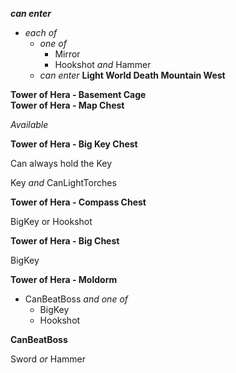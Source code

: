 ﻿***can enter***

- *each of*
  - *one of*
    - Mirror
    - Hookshot *and* Hammer
  - *can enter* **Light World Death Mountain West**

**Tower of Hera - Basement Cage**  
**Tower of Hera - Map Chest**

*Available*

**Tower of Hera - Big Key Chest**

Can always hold the Key

Key *and* CanLightTorches

**Tower of Hera - Compass Chest**  

BigKey or Hookshot

**Tower of Hera - Big Chest**

BigKey

**Tower of Hera - Moldorm**

- CanBeatBoss *and one of*
  - BigKey
  - Hookshot

**CanBeatBoss**

Sword *or* Hammer
